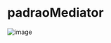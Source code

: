 # padraoMediator
![image](https://github.com/PedroHPMarques/padraoMediator/assets/71791347/628b9f5a-e497-4712-a1f1-ba6ac902eee0)

